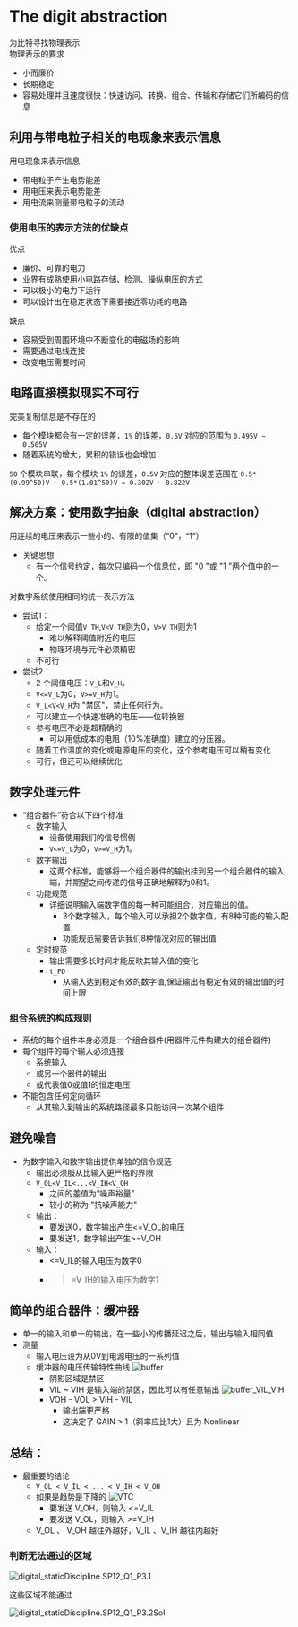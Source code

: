 # The digit abstraction
为比特寻找物理表示  
物理表示的要求
- 小而廉价
- 长期稳定
- 容易处理并且速度很快：快速访问、转换、组合、传输和存储它们所编码的信息

## 利用与带电粒子相关的电现象来表示信息
用电现象来表示信息
  - 带电粒子产生电势能差
  - 用电压来表示电势能差
  - 用电流来测量带电粒子的流动 
  
### 使用电压的表示方法的优缺点
优点
- 廉价、可靠的电力
- 业界有成熟使用小电路存储、检测、操纵电压的方式
- 可以极小的电力下运行
- 可以设计出在稳定状态下需要接近零功耗的电路

缺点
- 容易受到周围环境中不断变化的电磁场的影响
- 需要通过电线连接
- 改变电压需要时间

## 电路直接模拟现实不可行
完美复制信息是不存在的
  - 每个模块都会有一定的误差，`1%` 的误差，`0.5V` 对应的范围为 `0.495V ~ 0.505V`
- 随着系统的增大，累积的错误也会增加

`50` 个模块串联，每个模块 `1%` 的误差，`0.5V` 对应的整体误差范围在 `0.5*(0.99^50)V ~ 0.5*(1.01^50)V = 0.302V ~ 0.822V`

## 解决方案：使用数字抽象（digital abstraction）
用连续的电压来表示一些小的、有限的值集（“0”，“1”）
- 关键思想
  - 有一个信号约定，每次只编码一个信息位，即 "0 "或 "1 "两个值中的一个。


对数字系统使用相同的统一表示方法
  - 尝试1：
    - 给定一个阈值`V_TH`,`V<V_TH`则为0，`V>V_TH`则为1
      - 难以解释阈值附近的电压
      - 物理环境与元件必须精密
    - 不可行
  - 尝试2：
    - 2 个阈值电压：`V_L`和`V_H`。
    - `V<=V_L`为0，`V>=V_H`为1。
    - `V_L<V<V_H`为 "禁区"，禁止任何行为。
    - 可以建立一个快速准确的电压——位转换器
    - 参考电压不必是超精确的
      - 可以用低成本的电阻（10%准确度）建立的分压器。
    - 随着工作温度的变化或电源电压的变化，这个参考电压可以稍有变化
    - 可行，但还可以继续优化

## 数字处理元件
- “组合器件”符合以下四个标准
  - 数字输入
    - 设备使用我们的信号惯例
    - `V<=V_L`为0，`V>=V_H`为1。
  - 数字输出
    - 这两个标准，能够将一个组合器件的输出挂到另一个组合器件的输入端，并期望之间传递的信号正确地解释为0和1。
  - 功能规范
    - 详细说明输入端数字值的每一种可能组合，对应输出的值。
      - 3个数字输入，每个输入可以承担2个数字值，有8种可能的输入配置
      - 功能规范需要告诉我们8种情况对应的输出值
  - 定时规范
    - 输出需要多长时间才能反映其输入值的变化
    - `t_PD`
      - 从输入达到稳定有效的数字值,保证输出有稳定有效的输出值的时间上限
      
### 组合系统的构成规则
- 系统的每个组件本身必须是一个组合器件(用器件元件构建大的组合器件)
- 每个组件的每个输入必须连接
  - 系统输入
  - 或另一个器件的输出
  - 或代表值0或值1的恒定电压
- 不能包含任何定向循环
  - 从其输入到输出的系统路径最多只能访问一次某个组件
## 避免噪音
- 为数字输入和数字输出提供单独的信令规范
  - 输出必须服从比输入更严格的界限
  - `V_OL<V_IL<...<V_IH<V_OH`
    - 之间的差值为“噪声裕量”
    - 较小的称为 "抗噪声能力"
  - 输出：
    - 要发送0，数字输出产生<=V_OL的电压
    - 要发送1，数字输出产生>=V_OH
  - 输入：
    - <=V_IL的输入电压为数字0
    - >=V_IH的输入电压为数字1

## 简单的组合器件：缓冲器
- 单一的输入和单一的输出，在一些小的传播延迟之后，输出与输入相同值
- 测量
  - 输入电压设为从0V到电源电压的一系列值
  - 缓冲器的电压传输特性曲线
  ![buffer](images/../../images/buffer.png)
    - 阴影区域是禁区
    - VIL ~ VIH 是输入端的禁区，因此可以有任意输出
    ![buffer_VIL_VIH](images/../../images/buffer_VIL_VIH.png)
    - VOH - VOL > VIH - VIL
      - 输出端更严格
      - 这决定了 GAIN > 1（斜率应比1大）且为 Nonlinear

## 总结：
- 最重要的结论
  - `V_OL < V_IL < ... < V_IH < V_OH`
  - 如果是趋势是下降的
    ![VTC](images/../../images/digital_staticDiscipline.FA13_Q1_P2.png)
    - 要发送 V_OH，则输入 <=V_IL
    - 要发送 V_OL，则输入 >=V_IH
  - V_OL 、 V_OH 越往外越好，V_IL 、V_IH 越往内越好

### 判断无法通过的区域
![digital_staticDiscipline.SP12_Q1_P3.1](../images/digital_staticDiscipline.SP12_Q1_P3.1.png)

这些区域不能通过

![digital_staticDiscipline.SP12_Q1_P3.2Sol](../images/digital_staticDiscipline.SP12_Q1_P3.2Sol.png)


